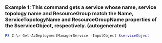 ### Example 1: This command gets a service whose name, service topology name and ResourceGroup match the Name, ServiceTopologyName and ResourceGroupName properties of the $serviceObject, respectively. (autogenerated)
```powershell
PS C:\> Get-AzDeploymentManagerService -InputObject $serviceObject
```

